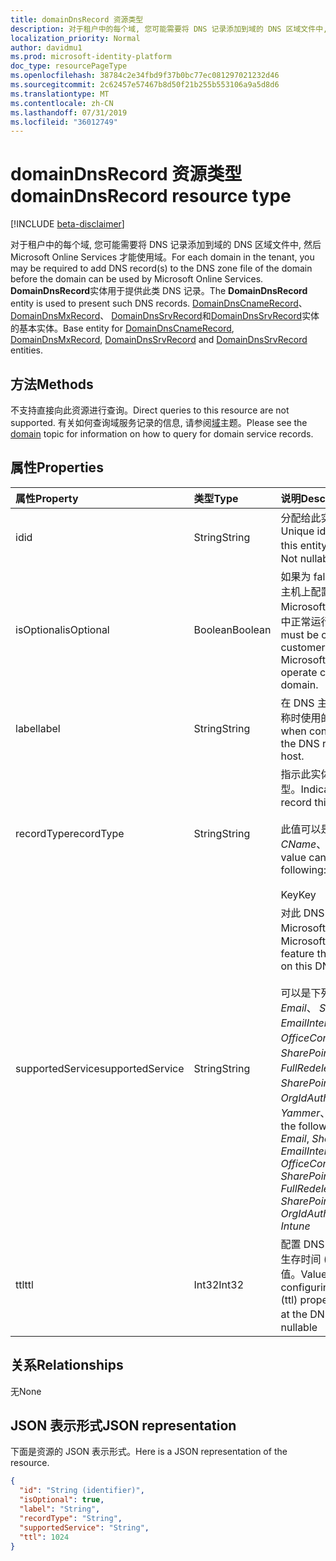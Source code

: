 ```yaml
---
title: domainDnsRecord 资源类型
description: 对于租户中的每个域, 您可能需要将 DNS 记录添加到域的 DNS 区域文件中, 然后 Microsoft Online Services 才能使用域。 **DomainDnsRecord**实体用于提供此类 DNS 记录。 DomainDnsCnameRecord、DomainDnsMxRecord、DomainDnsSrvRecord 和 DomainDnsSrvRecord 实体的基本实体。
localization_priority: Normal
author: davidmu1
ms.prod: microsoft-identity-platform
doc_type: resourcePageType
ms.openlocfilehash: 38784c2e34fbd9f37b0bc77ec081297021232d46
ms.sourcegitcommit: 2c62457e57467b8d50f21b255b553106a9a5d8d6
ms.translationtype: MT
ms.contentlocale: zh-CN
ms.lasthandoff: 07/31/2019
ms.locfileid: "36012749"
---
```

# <a name="domaindnsrecord-resource-type"></a><span data-ttu-id="f43ee-105">domainDnsRecord 资源类型</span><span class="sxs-lookup"><span data-stu-id="f43ee-105">domainDnsRecord resource type</span></span>

[!INCLUDE [beta-disclaimer](../../includes/beta-disclaimer.md)]

<span data-ttu-id="f43ee-106">对于租户中的每个域, 您可能需要将 DNS 记录添加到域的 DNS 区域文件中, 然后 Microsoft Online Services 才能使用域。</span><span class="sxs-lookup"><span data-stu-id="f43ee-106">For each domain in the tenant, you may be required to add DNS record(s) to the DNS zone file of the domain before the domain can be used by Microsoft Online Services.</span></span> <span data-ttu-id="f43ee-107">**DomainDnsRecord**实体用于提供此类 DNS 记录。</span><span class="sxs-lookup"><span data-stu-id="f43ee-107">The **DomainDnsRecord** entity is used to present such DNS records.</span></span> <span data-ttu-id="f43ee-108">[DomainDnsCnameRecord](domaindnscnamerecord.md)、 [DomainDnsMxRecord](domaindnsmxrecord.md)、 [DomainDnsSrvRecord](domaindnssrvrecord.md)和[DomainDnsSrvRecord](domaindnssrvrecord.md)实体的基本实体。</span><span class="sxs-lookup"><span data-stu-id="f43ee-108">Base entity for [DomainDnsCnameRecord](domaindnscnamerecord.md), [DomainDnsMxRecord](domaindnsmxrecord.md), [DomainDnsSrvRecord](domaindnssrvrecord.md) and [DomainDnsSrvRecord](domaindnssrvrecord.md) entities.</span></span>

## <a name="methods"></a><span data-ttu-id="f43ee-109">方法</span><span class="sxs-lookup"><span data-stu-id="f43ee-109">Methods</span></span>
<span data-ttu-id="f43ee-110">不支持直接向此资源进行查询。</span><span class="sxs-lookup"><span data-stu-id="f43ee-110">Direct queries to this resource are not supported.</span></span> <span data-ttu-id="f43ee-111">有关如何查询域服务记录的信息, 请参阅[域](domain.md)主题。</span><span class="sxs-lookup"><span data-stu-id="f43ee-111">Please see the [domain](domain.md) topic for information on how to query for domain service records.</span></span>

## <a name="properties"></a><span data-ttu-id="f43ee-112">属性</span><span class="sxs-lookup"><span data-stu-id="f43ee-112">Properties</span></span>
| <span data-ttu-id="f43ee-113">属性</span><span class="sxs-lookup"><span data-stu-id="f43ee-113">Property</span></span>     | <span data-ttu-id="f43ee-114">类型</span><span class="sxs-lookup"><span data-stu-id="f43ee-114">Type</span></span>   |<span data-ttu-id="f43ee-115">说明</span><span class="sxs-lookup"><span data-stu-id="f43ee-115">Description</span></span>|
|:---------------|:--------|:----------|
|<span data-ttu-id="f43ee-116">id</span><span class="sxs-lookup"><span data-stu-id="f43ee-116">id</span></span>|<span data-ttu-id="f43ee-117">String</span><span class="sxs-lookup"><span data-stu-id="f43ee-117">String</span></span>| <span data-ttu-id="f43ee-118">分配给此实体的唯一标识符。</span><span class="sxs-lookup"><span data-stu-id="f43ee-118">Unique identifier assigned to this entity.</span></span> <span data-ttu-id="f43ee-119">不可为 null, 只读。</span><span class="sxs-lookup"><span data-stu-id="f43ee-119">Not nullable, Read-only.</span></span>|
|<span data-ttu-id="f43ee-120">isOptional</span><span class="sxs-lookup"><span data-stu-id="f43ee-120">isOptional</span></span>|<span data-ttu-id="f43ee-121">Boolean</span><span class="sxs-lookup"><span data-stu-id="f43ee-121">Boolean</span></span>| <span data-ttu-id="f43ee-122">如果为 false, 则客户必须在 DNS 主机上配置此记录, 才能使 Microsoft Online Services 在域中正常运行。</span><span class="sxs-lookup"><span data-stu-id="f43ee-122">If false, this record must be configured by the customer at the DNS host for Microsoft Online Services to operate correctly with the domain.</span></span> |
|<span data-ttu-id="f43ee-123">label</span><span class="sxs-lookup"><span data-stu-id="f43ee-123">label</span></span>|<span data-ttu-id="f43ee-124">String</span><span class="sxs-lookup"><span data-stu-id="f43ee-124">String</span></span>| <span data-ttu-id="f43ee-125">在 DNS 主机上配置 DNS 记录名称时使用的值。</span><span class="sxs-lookup"><span data-stu-id="f43ee-125">Value used when configuring the name of the DNS record at the DNS host.</span></span> |
|<span data-ttu-id="f43ee-126">recordType</span><span class="sxs-lookup"><span data-stu-id="f43ee-126">recordType</span></span>|<span data-ttu-id="f43ee-127">String</span><span class="sxs-lookup"><span data-stu-id="f43ee-127">String</span></span>| <span data-ttu-id="f43ee-128">指示此实体表示的 DNS 记录的类型。</span><span class="sxs-lookup"><span data-stu-id="f43ee-128">Indicates what type of DNS record this entity represents.</span></span></br></br><span data-ttu-id="f43ee-129">此值可以是下列值之一: *CName*、 *Mx*、 *Srv*、 *Txt*</span><span class="sxs-lookup"><span data-stu-id="f43ee-129">The value can be one of the following: *CName*, *Mx*, *Srv*, *Txt*</span></span></br></br><span data-ttu-id="f43ee-130">Key</span><span class="sxs-lookup"><span data-stu-id="f43ee-130">Key</span></span> |
|<span data-ttu-id="f43ee-131">supportedService</span><span class="sxs-lookup"><span data-stu-id="f43ee-131">supportedService</span></span>|<span data-ttu-id="f43ee-132">String</span><span class="sxs-lookup"><span data-stu-id="f43ee-132">String</span></span>| <span data-ttu-id="f43ee-133">对此 DNS 记录具有依赖项的 Microsoft Online 服务或功能。</span><span class="sxs-lookup"><span data-stu-id="f43ee-133">Microsoft Online Service or feature that has a dependency on this DNS record.</span></span></br></br><span data-ttu-id="f43ee-134">可以是下列值之一: **null**、 *Email*、 *Sharepoint*、 *EmailInternalRelayOnly*、 *OfficeCommunicationsOnline*、 *SharePointDefaultDomain*、 *FullRedelegation*、 *SharePointPublic*、 *OrgIdAuthentication*、 *Yammer*、 *Intune*</span><span class="sxs-lookup"><span data-stu-id="f43ee-134">Can be one of the following values: **null**, *Email*, *Sharepoint*, *EmailInternalRelayOnly*, *OfficeCommunicationsOnline*, *SharePointDefaultDomain*, *FullRedelegation*, *SharePointPublic*, *OrgIdAuthentication*, *Yammer*, *Intune*</span></span>|
|<span data-ttu-id="f43ee-135">ttl</span><span class="sxs-lookup"><span data-stu-id="f43ee-135">ttl</span></span>|<span data-ttu-id="f43ee-136">Int32</span><span class="sxs-lookup"><span data-stu-id="f43ee-136">Int32</span></span>| <span data-ttu-id="f43ee-137">配置 DNS 主机上的 DNS 记录的生存时间 (ttl) 属性时要使用的值。</span><span class="sxs-lookup"><span data-stu-id="f43ee-137">Value to use when configuring the time-to-live (ttl) property of the DNS record at the DNS host.</span></span> <span data-ttu-id="f43ee-138">不可为 null</span><span class="sxs-lookup"><span data-stu-id="f43ee-138">Not nullable</span></span> |

## <a name="relationships"></a><span data-ttu-id="f43ee-139">关系</span><span class="sxs-lookup"><span data-stu-id="f43ee-139">Relationships</span></span>
<span data-ttu-id="f43ee-140">无</span><span class="sxs-lookup"><span data-stu-id="f43ee-140">None</span></span>

## <a name="json-representation"></a><span data-ttu-id="f43ee-141">JSON 表示形式</span><span class="sxs-lookup"><span data-stu-id="f43ee-141">JSON representation</span></span>
<span data-ttu-id="f43ee-142">下面是资源的 JSON 表示形式。</span><span class="sxs-lookup"><span data-stu-id="f43ee-142">Here is a JSON representation of the resource.</span></span>

<!-- {
  "blockType": "resource",
  "optionalProperties": [

  ],
  "@odata.type": "microsoft.graph.domainDnsRecord"
}-->

```json
{
  "id": "String (identifier)",
  "isOptional": true,
  "label": "String",
  "recordType": "String",
  "supportedService": "String",
  "ttl": 1024
}

```

<!-- uuid: 8fcb5dbc-d5aa-4681-8e31-b001d5168d79
2015-10-25 14:57:30 UTC -->
<!--
{
  "type": "#page.annotation",
  "description": "domainDnsRecord resource",
  "keywords": "",
  "section": "documentation",
  "tocPath": "",
  "suppressions": []
}
-->
